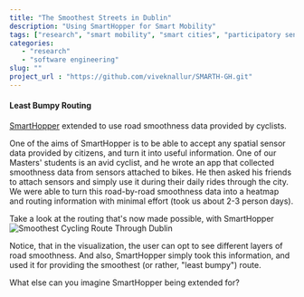 ```yaml
---
title: "The Smoothest Streets in Dublin"
description: "Using SmartHopper for Smart Mobility"
tags: ["research", "smart mobility", "smart cities", "participatory sensing", "noise", "diversify"]
categories: 
   - "research"
   - "software engineering"
slug: ""
project_url : "https://github.com/viveknallur/SMARTH-GH.git"
---
```


#### Least Bumpy Routing
[SmartHopper](/smarthopper/introduction) extended to use road smoothness data provided by cyclists.  
<!--more-->
One of the aims of SmartHopper is to be able to accept any spatial sensor data provided by citizens, and turn it into
useful information. One of our Masters' students is an avid cyclist, and he wrote an app that collected smoothness data
from sensors attached to bikes. He then asked his friends to attach sensors and simply use it during their daily rides
through the city. We were able to turn this road-by-road smoothness data into a heatmap and routing information with
minimal effort (took us about 2-3 person days).

Take a look at the routing that's now made possible, with SmartHopper
![Smoothest Cycling Route Through Dublin](/images/smarthopper/Least_Bumpy_800x600.jpg)

Notice, that in the visualization, the user can opt to see different layers of road smoothness. And also, SmartHopper simply took
this information, and used it for providing the smoothest (or rather, "least bumpy") route.

What else can you imagine SmartHopper being extended for?